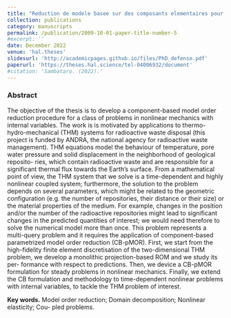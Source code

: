 ```yaml
---
title: "Reduction de modele basee sur des composants elementaires pour des systemes Thermo-Hydro-Mechaniques "
collection: publications
category: manuscripts
permalink: /publication/2009-10-01-paper-title-number-5
#excerpt: ''
date: December 2022
venue: 'hal.theses'
slidesurl: 'http://academicpages.github.io/files/PhD_defense.pdf'
paperurl: 'https://theses.hal.science/tel-04006932/document'
#citation: 'Sambataro. (2022).'
---
```

### Abstract <br>
The objective of the thesis is to develop a component-based model order reduction
procedure for a class of problems in nonlinear mechanics with internal variables. The
work is is motivated by applications to thermo-hydro-mechanical (THM) systems for
radioactive waste disposal (this project is funded by ANDRA, the national agency for
radioactive waste management). THM equations model the behaviour of temperature,
pore water pressure and solid displacement in the neighborhood of geological reposito-
ries, which contain radioactive waste and are responsible for a significant thermal flux
towards the Earth’s surface. From a mathematical point of view, the THM system
that we solve is a time-dependent and highly nonlinear coupled system; furthermore,
the solution to the problem depends on several parameters, which might be related to
the geometric configuration (e.g. the number of repositories, their distance or their
size) or the material properties of the medium. For example, changes in the position
and/or the number of the radioactive repositories might lead to significant changes in
the predicted quantities of interest; we would need therefore to solve the numerical
model more than once. This problem represents a multi-query problem and it requires
the application of component-based parametrized model order reduction (CB-pMOR).
First, we start from the high-fidelity finite element discretisation of the two-dimensional
THM problem, we develop a monolithic projection-based ROM and we study its per-
formance with respect to predictions. Then, we device a CB-pMOR formulation for
steady problems in nonlinear mechanics. Finally, we extend the CB formulation and
methodology to time-dependent nonlinear problems with internal variables, to tackle
the THM problem of interest.

**Key words.** Model order reduction; Domain decomposition; Nonlinear elasticity; Cou-
pled problems.